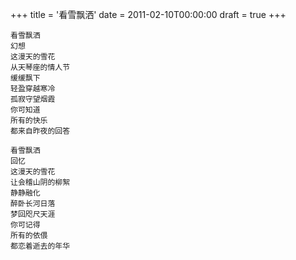 +++
title = '看雪飘洒'
date = 2011-02-10T00:00:00
draft = true
+++

```text
看雪飘洒
幻想
这漫天的雪花
从天琴座的情人节
缓缓飘下
轻盈穿越寒冷
孤寂守望烟霞
你可知道
所有的快乐
都来自昨夜的回答

看雪飘洒
回忆
这漫天的雪花
让会稽山阴的柳絮
静静融化
醉卧长河日落
梦回咫尺天涯
你可记得
所有的依偎
都恋着逝去的年华
```
